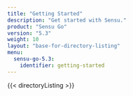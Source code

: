 ```yaml
---
title: "Getting Started"
description: "Get started with Sensu."
product: "Sensu Go"
version: "5.3"
weight: 10
layout: "base-for-directory-listing"
menu:
  sensu-go-5.3:
    identifier: getting-started
---
```


{{< directoryListing >}}
